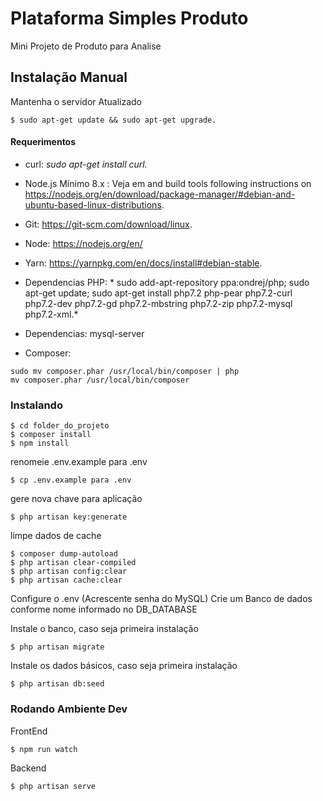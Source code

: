 # Plataforma Simples Produto
Mini Projeto de Produto para Analise

## Instalação Manual

Mantenha o servidor Atualizado
```
$ sudo apt-get update && sudo apt-get upgrade.
```
#### Requerimentos 

- curl: *sudo apt-get install curl.*
- Node.js Mínimo 8.x : Veja em  and build tools following instructions on https://nodejs.org/en/download/package-manager/#debian-and-ubuntu-based-linux-distributions.
- Git: https://git-scm.com/download/linux.
- Node: https://nodejs.org/en/
- Yarn: https://yarnpkg.com/en/docs/install#debian-stable.
- Dependencias PHP: * sudo add-apt-repository ppa:ondrej/php; sudo apt-get update; sudo apt-get install php7.2 php-pear php7.2-curl php7.2-dev php7.2-gd php7.2-mbstring php7.2-zip php7.2-mysql php7.2-xml.* 
- Dependencias: mysql-server

- Composer:
```
sudo mv composer.phar /usr/local/bin/composer | php
mv composer.phar /usr/local/bin/composer
```

### Instalando
```
$ cd folder_do_projeto
$ composer install
$ npm install
```

renomeie .env.example para .env
```
$ cp .env.example para .env
```

gere nova chave para aplicação
```
$ php artisan key:generate
```

limpe dados de cache

```
$ composer dump-autoload
$ php artisan clear-compiled
$ php artisan config:clear
$ php artisan cache:clear
```

Configure o .env (Acrescente senha do MySQL)
Crie um Banco de dados conforme nome informado no DB_DATABASE

Instale o banco, caso seja primeira instalação
```
$ php artisan migrate
```

Instale os dados básicos, caso seja primeira instalação
```
$ php artisan db:seed
```

### Rodando Ambiente Dev

FrontEnd
```
$ npm run watch
```

Backend
```
$ php artisan serve
```
